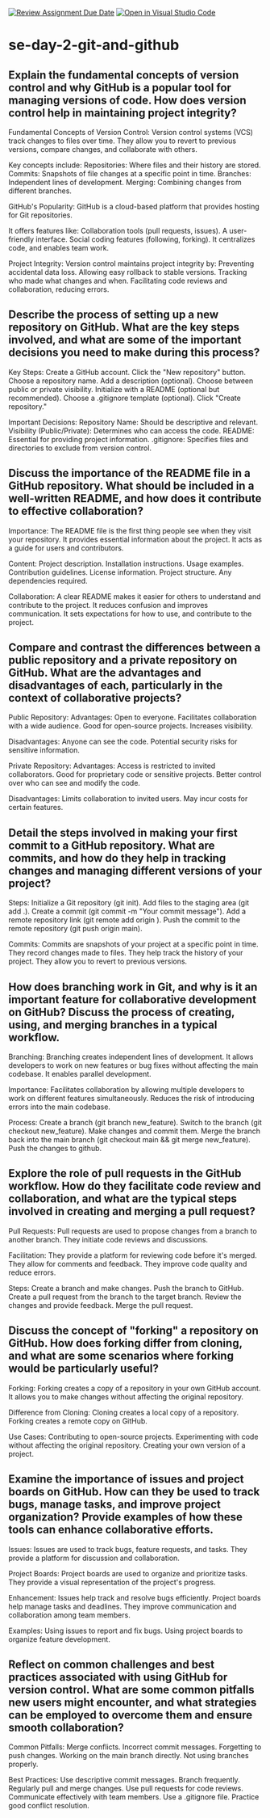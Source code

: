 [![Review Assignment Due Date](https://classroom.github.com/assets/deadline-readme-button-22041afd0340ce965d47ae6ef1cefeee28c7c493a6346c4f15d667ab976d596c.svg)](https://classroom.github.com/a/8wgCKhpZ)
[![Open in Visual Studio Code](https://classroom.github.com/assets/open-in-vscode-2e0aaae1b6195c2367325f4f02e2d04e9abb55f0b24a779b69b11b9e10269abc.svg)](https://classroom.github.com/online_ide?assignment_repo_id=18762475&assignment_repo_type=AssignmentRepo)
# se-day-2-git-and-github
## Explain the fundamental concepts of version control and why GitHub is a popular tool for managing versions of code. How does version control help in maintaining project integrity?
Fundamental Concepts of Version Control:
Version control systems (VCS) track changes to files over time.
They allow you to revert to previous versions, compare changes, and collaborate with others.

Key concepts include:
Repositories: Where files and their history are stored.
Commits: Snapshots of file changes at a specific point in time.
Branches: Independent lines of development.
Merging: Combining changes from different branches.

GitHub's Popularity:
GitHub is a cloud-based platform that provides hosting for Git repositories.

It offers features like:
Collaboration tools (pull requests, issues).
A user-friendly interface.
Social coding features (following, forking).
It centralizes code, and enables team work.

Project Integrity:
Version control maintains project integrity by:
Preventing accidental data loss.
Allowing easy rollback to stable versions.
Tracking who made what changes and when.
Facilitating code reviews and collaboration, reducing errors.

## Describe the process of setting up a new repository on GitHub. What are the key steps involved, and what are some of the important decisions you need to make during this process?
Key Steps:
Create a GitHub account.
Click the "New repository" button.
Choose a repository name.
Add a description (optional).
Choose between public or private visibility.
Initialize with a README (optional but recommended).
Choose a .gitignore template (optional).
Click "Create repository."

Important Decisions:
Repository Name: Should be descriptive and relevant.
Visibility (Public/Private): Determines who can access the code.
README: Essential for providing project information.
.gitignore: Specifies files and directories to exclude from version control.

## Discuss the importance of the README file in a GitHub repository. What should be included in a well-written README, and how does it contribute to effective collaboration?
Importance:
The README file is the first thing people see when they visit your repository.
It provides essential information about the project.
It acts as a guide for users and contributors.

Content:
Project description.
Installation instructions.
Usage examples.
Contribution guidelines.
License information.
Project structure.
Any dependencies required.

Collaboration:
A clear README makes it easier for others to understand and contribute to the project.
It reduces confusion and improves communication.
It sets expectations for how to use, and contribute to the project.

## Compare and contrast the differences between a public repository and a private repository on GitHub. What are the advantages and disadvantages of each, particularly in the context of collaborative projects?
Public Repository:
Advantages:
Open to everyone.
Facilitates collaboration with a wide audience.
Good for open-source projects.
Increases visibility.

Disadvantages:
Anyone can see the code.
Potential security risks for sensitive information.

Private Repository:
Advantages:
Access is restricted to invited collaborators.
Good for proprietary code or sensitive projects.
Better control over who can see and modify the code.

Disadvantages:
Limits collaboration to invited users.
May incur costs for certain features.

## Detail the steps involved in making your first commit to a GitHub repository. What are commits, and how do they help in tracking changes and managing different versions of your project?
Steps:
Initialize a Git repository (git init).
Add files to the staging area (git add .).
Create a commit (git commit -m "Your commit message").
Add a remote repository link (git remote add origin <repository-url>).
Push the commit to the remote repository (git push origin main).

Commits:
Commits are snapshots of your project at a specific point in time.
They record changes made to files.
They help track the history of your project.
They allow you to revert to previous versions.

## How does branching work in Git, and why is it an important feature for collaborative development on GitHub? Discuss the process of creating, using, and merging branches in a typical workflow.
Branching:
Branching creates independent lines of development.
It allows developers to work on new features or bug fixes without affecting the main codebase.
It enables parallel development.

Importance:
Facilitates collaboration by allowing multiple developers to work on different features simultaneously.
Reduces the risk of introducing errors into the main codebase.

Process:
Create a branch (git branch new_feature).
Switch to the branch (git checkout new_feature).
Make changes and commit them.
Merge the branch back into the main branch (git checkout main && git merge new_feature).
Push the changes to github.

## Explore the role of pull requests in the GitHub workflow. How do they facilitate code review and collaboration, and what are the typical steps involved in creating and merging a pull request?
Pull Requests:
Pull requests are used to propose changes from a branch to another branch.
They initiate code reviews and discussions.

Facilitation:
They provide a platform for reviewing code before it's merged.
They allow for comments and feedback.
They improve code quality and reduce errors.

Steps:
Create a branch and make changes.
Push the branch to GitHub.
Create a pull request from the branch to the target branch.
Review the changes and provide feedback.
Merge the pull request.

## Discuss the concept of "forking" a repository on GitHub. How does forking differ from cloning, and what are some scenarios where forking would be particularly useful?
Forking:
Forking creates a copy of a repository in your own GitHub account.
It allows you to make changes without affecting the original repository.

Difference from Cloning:
Cloning creates a local copy of a repository.
Forking creates a remote copy on GitHub.

Use Cases:
Contributing to open-source projects.
Experimenting with code without affecting the original repository.
Creating your own version of a project.

## Examine the importance of issues and project boards on GitHub. How can they be used to track bugs, manage tasks, and improve project organization? Provide examples of how these tools can enhance collaborative efforts.
Issues:
Issues are used to track bugs, feature requests, and tasks.
They provide a platform for discussion and collaboration.

Project Boards:
Project boards are used to organize and prioritize tasks.
They provide a visual representation of the project's progress.

Enhancement:
Issues help track and resolve bugs efficiently.
Project boards help manage tasks and deadlines.
They improve communication and collaboration among team members.

Examples:
Using issues to report and fix bugs.
Using project boards to organize feature development.

## Reflect on common challenges and best practices associated with using GitHub for version control. What are some common pitfalls new users might encounter, and what strategies can be employed to overcome them and ensure smooth collaboration?
Common Pitfalls:
Merge conflicts.
Incorrect commit messages.
Forgetting to push changes.
Working on the main branch directly.
Not using branches properly.

Best Practices:
Use descriptive commit messages.
Branch frequently.
Regularly pull and merge changes.
Use pull requests for code reviews.
Communicate effectively with team members.
Use a .gitignore file.
Practice good conflict resolution.
